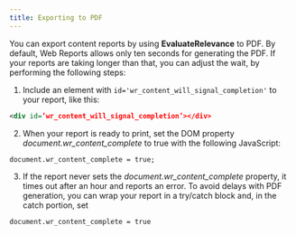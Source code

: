 ```yaml
---
title: Exporting to PDF
---
```


You can export content reports by using **EvaluateRelevance** to PDF. By default,
Web Reports allows only ten seconds for generating the PDF. If your reports are
taking longer than that, you can adjust the wait, by performing the following
steps:
1. Include an element with ```id='wr_content_will_signal_completion'``` to your report,
like this:
```xml
<div id=’wr_content_will_signal_completion’></div>
```
2. When your report is ready to print, set the DOM property
*document.wr_content_complete* to true with the following JavaScript:
```
document.wr_content_complete = true;
```
3. If the report never sets the *document.wr_content_complete* property, it times
out after an hour and reports an error. To avoid delays with PDF generation,
you can wrap your report in a try/catch block and, in the catch portion, set
```
document.wr_content_complete = true
```

